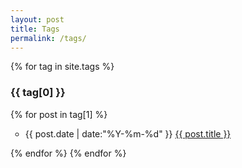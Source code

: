 ```yaml
---
layout: post
title: Tags
permalink: /tags/
---
```


<!-- <ul class="listing"> -->
{% for tag in site.tags %}
<!-- <h3 class="listing-seperator" id="{{ tag[0] }}">{{ tag[0] }}</h3> -->
<h3>{{ tag[0] }}</h3>
    {% for post in tag[1] %}
    <ul style="list-style-type:circle">
        <li class="listing-item">
            <time datetime="{{ post.date | date:"%Y-%m-%d" }}">{{ post.date | date:"%Y-%m-%d" }}</time>
            <a href="{{ post.url }}" title="{{ post.title }}">{{ post.title }}</a>
        </li>
    </ul>
    {% endfor %}
{% endfor %}
<!-- </ul> -->